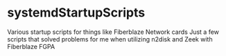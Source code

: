 # systemdStartupScripts
Various startup scripts for things like Fiberblaze Network cards
Just a few scripts that solved problems for me when utilizing n2disk and Zeek with Fiberblaze FGPA
